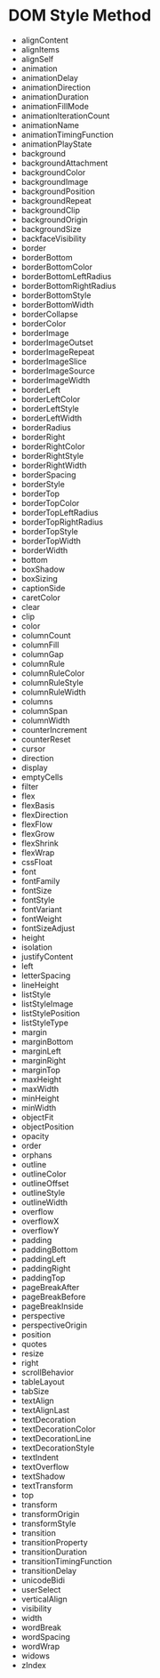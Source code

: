 # DOM Style Method

- alignContent
- alignItems
- alignSelf
- animation
- animationDelay
- animationDirection
- animationDuration
- animationFillMode
- animationIterationCount
- animationName
- animationTimingFunction
- animationPlayState
- background
- backgroundAttachment
- backgroundColor
- backgroundImage
- backgroundPosition
- backgroundRepeat
- backgroundClip
- backgroundOrigin
- backgroundSize
- backfaceVisibility
- border
- borderBottom
- borderBottomColor
- borderBottomLeftRadius
- borderBottomRightRadius
- borderBottomStyle
- borderBottomWidth
- borderCollapse
- borderColor
- borderImage
- borderImageOutset
- borderImageRepeat
- borderImageSlice
- borderImageSource
- borderImageWidth
- borderLeft
- borderLeftColor
- borderLeftStyle
- borderLeftWidth
- borderRadius
- borderRight
- borderRightColor
- borderRightStyle
- borderRightWidth
- borderSpacing
- borderStyle
- borderTop
- borderTopColor
- borderTopLeftRadius
- borderTopRightRadius
- borderTopStyle
- borderTopWidth
- borderWidth
- bottom
- boxShadow
- boxSizing
- captionSide
- caretColor
- clear
- clip
- color
- columnCount
- columnFill
- columnGap
- columnRule
- columnRuleColor
- columnRuleStyle
- columnRuleWidth
- columns
- columnSpan
- columnWidth
- counterIncrement
- counterReset
- cursor
- direction
- display
- emptyCells
- filter
- flex
- flexBasis
- flexDirection
- flexFlow
- flexGrow
- flexShrink
- flexWrap
- cssFloat
- font
- fontFamily
- fontSize
- fontStyle
- fontVariant
- fontWeight
- fontSizeAdjust
- height
- isolation
- justifyContent
- left
- letterSpacing
- lineHeight
- listStyle
- listStyleImage
- listStylePosition
- listStyleType
- margin
- marginBottom
- marginLeft
- marginRight
- marginTop
- maxHeight
- maxWidth
- minHeight
- minWidth
- objectFit
- objectPosition
- opacity
- order
- orphans
- outline
- outlineColor
- outlineOffset
- outlineStyle
- outlineWidth
- overflow
- overflowX
- overflowY
- padding
- paddingBottom
- paddingLeft
- paddingRight
- paddingTop
- pageBreakAfter
- pageBreakBefore
- pageBreakInside
- perspective
- perspectiveOrigin
- position
- quotes
- resize
- right
- scrollBehavior
- tableLayout
- tabSize
- textAlign
- textAlignLast
- textDecoration
- textDecorationColor
- textDecorationLine
- textDecorationStyle
- textIndent
- textOverflow
- textShadow
- textTransform
- top
- transform
- transformOrigin
- transformStyle
- transition
- transitionProperty
- transitionDuration
- transitionTimingFunction
- transitionDelay
- unicodeBidi
- userSelect
- verticalAlign
- visibility
- width
- wordBreak
- wordSpacing
- wordWrap
- widows
- zIndex

